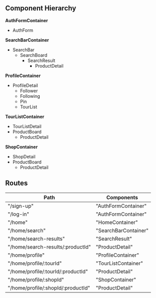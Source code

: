 ## Component Hierarchy

**AuthFormContainer**
- AuthForm

**SearchBarContainer**
- SearchBar
  - SearchBoard
    - SearchResult
      - ProductDetail

**ProfileContainer**
- ProfileDetail
  - Follower
  - Following
  - Pin
  - TourList

**TourListContainer**
- TourListDetail
- ProductBoard
  - ProductDetail

**ShopContainer**
- ShopDetail
- ProductBoard
  - ProductDetail

## Routes

|Path | Components |
|-----|------------|
| "/sign-up" | "AuthFormContainer" |
| "/log-in" | "AuthFormContainer" |
| "/home" | "HomeContainer" |
| "/home/search" | "SearchBarContainer" |
| "/home/search-results" | "SearchResult" |
| "/home/search-results/:productId" | "ProductDetail" |
| "/home/profile" | "ProfileContainer" |
| "/home/profile/:tourId" | "TourListContainer" |
| "/home/profile/:tourId/:productId" | "ProductDetail" |
| "/home/profile/:shopId" | "ShopContainer" |
| "/home/profile/:shopId/:productId" | "ProductDetail" |
